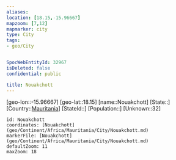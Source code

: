 ```yaml
---
aliases: 
location: [18.15,-15.96667]
mapzoom: [7,12] 
mapmarker: city 
type: City
tags:
- geo/City


SpocWebEntityId: 32967
isDeleted: false
confidential: public

title: Nouakchott
---
```

[geo-lon::-15.96667]
[geo-lat::18.15]
[name::Nouakchott]
[State::]
[Country::[Mauritania](geo/Continent/Africa/Mauritania.md)]
[StateId::]
[Population::]
[Unknown::32]


```leaflet
id: Nouakchott
coordinates: [Nouakchott](geo/Continent/Africa/Mauritania/City/Nouakchott.md)
markerFile: [Nouakchott](geo/Continent/Africa/Mauritania/City/Nouakchott.md)
defaultZoom: 11 
maxZoom: 18
```


